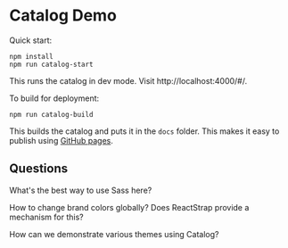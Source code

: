 # Catalog Demo

Quick start:
```
npm install
npm run catalog-start
```
This runs the catalog in dev mode. Visit http://localhost:4000/#/.

To build for deployment:
```
npm run catalog-build
```
This builds the catalog and puts it in the `docs` folder. This makes it easy to publish using [GitHub pages](https://saoirse-zee.github.io/pm-pattern-catalog/).


## Questions

What's the best way to use Sass here?

How to change brand colors globally? Does ReactStrap provide a mechanism for this?

How can we demonstrate various themes using Catalog?
